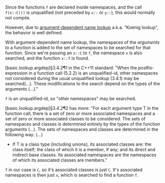 Since the functions `f` are declared inside namespaces, and the call `f(x::C())` is unqualified (not preceded by `x::` or `y::`), this would normally not compile.

However, due to [argument-dependent name lookup](https://en.wikipedia.org/wiki/Argument-dependent_name_lookup) a.k.a. "Koenig lookup", the behavior is well defined.

With argument-dependent name lookup, the namespaces of the *arguments to* a function is added to the set of namespaces to be searched for that function. Since we're passing an `x::C` to `f`, the namespace `x` is also searched, and the function `x::f` is found.

[basic.lookup.argdep]§3.4.2¶1 in the C++11 standard:
"When the postfix-expression in a function call (5.2.2) is an unqualified-id, other namespaces not considered during the usual unqualified lookup (3.4.1) may be searched(...). These modifications to the search depend on the types of the arguments (...)."

`f` is an unqualified-id, so "other namespaces" may be searched.

[basic.lookup.argdep]§3.4.2¶2 has more:
"For each argument type T in the function call, there is a set of zero or more associated namespaces and a set of zero or more associated classes to be considered. The sets of namespaces and classes is determined entirely by the types of the function arguments (...). The sets of namespaces and classes are determined in the following way:
(...)
- If T is a class type (including unions), its associated classes are: the class itself; the class of which it is a member, if any; and its direct and indirect base classes. Its associated namespaces are the namespaces of which its associated classes are members."

`T` in our case is `C`, so it's associated classes is just `C`. It's associated namespaces is then just `x`, which is searched to find a function `f`.
